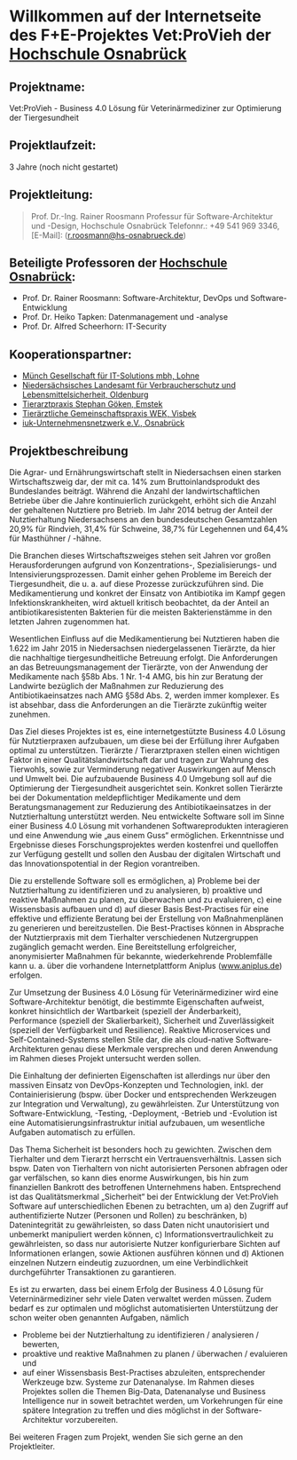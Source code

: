 # Willkommen auf der Internetseite des F+E-Projektes Vet:ProVieh der [Hochschule Osnabrück](https://www.hs-osnabrueck.de/)

## Projektname:
  Vet:ProVieh - Business 4.0 Lösung für Veterinärmediziner zur Optimierung der Tiergesundheit 

## Projektlaufzeit:  
  3 Jahre (noch nicht gestartet)

## Projektleitung:
>Prof. Dr.-Ing. Rainer Roosmann
>Professur für Software-Architektur und -Design, Hochschule Osnabrück
>Telefonnr.: +49 541 969 3346, [E-Mail]: (r.roosmann@hs-osnabrueck.de)

## Beteiligte Professoren der [Hochschule Osnabrück](https://www.hs-osnabrueck.de/):
* Prof. Dr. Rainer Roosmann: Software-Architektur, DevOps und Software-Entwicklung 
* Prof. Dr. Heiko Tapken: Datenmanagement und -analyse 
* Prof. Dr. Alfred Scheerhorn: IT-Security

## Kooperationspartner: 
* [Münch Gesellschaft für IT-Solutions mbh, Lohne](https://www.muench-its.de/)
* [Niedersächsisches Landesamt für Verbraucherschutz und Lebensmittelsicherheit, Oldenburg](http://www.laves.niedersachsen.de/startseite/)
* [Tierarztpraxis Stephan Göken, Emstek](https://tierarztpraxis-emstek.de/)
* [Tierärztliche Gemeinschaftspraxis WEK, Visbek](http://wek-visbek.de/)
* [iuk-Unternehmensnetzwerk e.V., Osnabrück](https://www.iukos.de/)

## Projektbeschreibung
Die Agrar- und Ernährungswirtschaft stellt in Niedersachsen einen starken Wirtschaftszweig dar, der mit ca. 14% zum Bruttoinlandsprodukt des Bundeslandes beiträgt. Während die Anzahl der landwirtschaftlichen Betriebe über die Jahre kontinuierlich zurückgeht, erhöht sich die Anzahl der gehaltenen Nutztiere pro Betrieb. Im Jahr 2014 betrug der Anteil der Nutztierhaltung Niedersachsens an den bundesdeutschen Gesamtzahlen 20,9% für Rindvieh, 31,4% für Schweine, 38,7% für Legehennen und 64,4% für Masthühner / -hähne.

Die Branchen dieses Wirtschaftszweiges stehen seit Jahren vor großen Herausforderungen aufgrund von Konzentrations-, Spezialisierungs- und Intensivierungsprozessen. Damit einher gehen Probleme im Bereich der Tiergesundheit, die u. a. auf diese Prozesse zurückzuführen sind. Die Medikamentierung und konkret der Einsatz von Antibiotika im Kampf gegen Infektionskrankheiten, wird aktuell kritisch beobachtet, da der Anteil an antibiotikaresistenten Bakterien für die meisten Bakterienstämme in den letzten Jahren zugenommen hat.

Wesentlichen Einfluss auf die Medikamentierung bei Nutztieren haben die 1.622 im Jahr 2015 in Niedersachsen niedergelassenen Tierärzte, da hier die nachhaltige tiergesundheitliche Betreuung erfolgt. Die Anforderungen an das Betreuungsmanagement der Tierärzte, von der Anwendung der Medikamente nach §58b Abs. 1 Nr. 1-4 AMG, bis hin zur Beratung der Landwirte bezüglich der Maßnahmen zur Reduzierung des Antibiotikaeinsatzes nach AMG §58d Abs. 2, werden immer komplexer. Es ist absehbar, dass die Anforderungen an die Tierärzte zukünftig weiter zunehmen.

Das Ziel dieses Projektes ist es, eine internetgestützte Business 4.0 Lösung für Nutztierpraxen aufzubauen, um diese bei der Erfüllung ihrer Aufgaben optimal zu unterstützen. Tierärzte / Tierarztpraxen stellen einen wichtigen Faktor in einer Qualitätslandwirtschaft dar und tragen zur Wahrung des Tierwohls, sowie zur Verminderung negativer Auswirkungen auf Mensch und Umwelt bei. Die aufzubauende Business 4.0 Umgebung soll auf die Optimierung der Tiergesundheit ausgerichtet sein. Konkret sollen Tierärzte bei der Dokumentation meldepflichtiger Medikamente und dem Beratungsmanagement zur Reduzierung des Antibiotikaeinsatzes in der Nutztierhaltung unterstützt werden. Neu entwickelte Software soll im Sinne einer Business 4.0 Lösung mit vorhandenen Softwareprodukten interagieren und eine Anwendung wie „aus einem Guss“ ermöglichen. Erkenntnisse und Ergebnisse dieses Forschungsprojektes werden kostenfrei und quelloffen zur Verfügung gestellt und sollen den Ausbau der digitalen Wirtschaft und das Innovationspotential in der Region vorantreiben.

Die zu erstellende Software soll es ermöglichen, a) Probleme bei der Nutztierhaltung zu identifizieren und zu analysieren, b) proaktive und reaktive Maßnahmen zu planen, zu überwachen und zu evaluieren, c) eine Wissensbasis aufbauen und d) auf dieser Basis Best-Practises für eine effektive und effiziente Beratung bei der Erstellung von Maßnahmenplänen zu generieren und bereitzustellen. Die Best-Practises können in Absprache der Nutztierpraxis mit dem Tierhalter verschiedenen Nutzergruppen zugänglich gemacht werden. Eine Bereitstellung erfolgreicher, anonymisierter Maßnahmen für bekannte, wiederkehrende Problemfälle kann u. a. über die vorhandene Internetplattform Aniplus (www.aniplus.de) erfolgen.

Zur Umsetzung der Business 4.0 Lösung für Veterinärmediziner wird eine Software-Architektur benötigt, die bestimmte Eigenschaften aufweist, konkret hinsichtlich der Wartbarkeit (speziell der Änderbarkeit), Performance (speziell der Skalierbarkeit), Sicherheit und Zuverlässigkeit (speziell der Verfügbarkeit und Resilience). Reaktive Microservices und Self-Contained-Systems stellen Stile dar, die als cloud-native Software-Architekturen genau diese Merkmale versprechen und deren Anwendung im Rahmen dieses Projekt untersucht werden sollen.

Die Einhaltung der definierten Eigenschaften ist allerdings nur über den massiven Einsatz von DevOps-Konzepten und Technologien, inkl. der Containierisierung (bspw. über Docker und entsprechenden Werkzeugen zur Integration und Verwaltung), zu gewährleisten. Zur Unterstützung von Software-Entwicklung, -Testing, -Deployment, -Betrieb und -Evolution ist eine Automatisierungsinfrastruktur initial aufzubauen, um wesentliche Aufgaben automatisch zu erfüllen.

Das Thema Sicherheit ist besonders hoch zu gewichten. Zwischen dem Tierhalter und dem Tierarzt herrscht ein Vertrauensverhältnis. Lassen sich bspw. Daten von Tierhaltern von nicht autorisierten Personen abfragen oder gar verfälschen, so kann dies enorme Auswirkungen, bis hin zum finanziellen Bankrott des betroffenen Unternehmens haben. Entsprechend ist das Qualitätsmerkmal „Sicherheit“ bei der Entwicklung der Vet:ProVieh Software auf unterschiedlichen Ebenen zu betrachten, um a) den Zugriff auf authentifizierte Nutzer (Personen und Rollen) zu beschränken, b) Datenintegrität zu gewährleisten, so dass Daten nicht unautorisiert und unbemerkt manipuliert werden können, c) Informationsvertraulichkeit zu gewährleisten, so dass nur autorisierte Nutzer konfigurierbare Sichten auf Informationen erlangen, sowie Aktionen ausführen können und d) Aktionen einzelnen Nutzern eindeutig zuzuordnen, um eine Verbindlichkeit durchgeführter Transaktionen zu garantieren.

Es ist zu erwarten, dass bei einem Erfolg der Business 4.0 Lösung für Veterninärmediziner sehr viele Daten verwaltet werden müssen. Zudem bedarf es zur optimalen und möglichst automatisierten Unterstützung der schon weiter oben genannten Aufgaben, nämlich
* Probleme bei der Nutztierhaltung zu identifizieren / analysieren / bewerten,
* proaktive und reaktive Maßnahmen zu planen / überwachen / evaluieren und 
* auf einer Wissensbasis Best-Practises abzuleiten, 
entsprechender Werkzeuge bzw. Systeme zur Datenanalyse. Im Rahmen dieses Projektes sollen die Themen Big-Data, Datenanalyse und Business Intelligence nur in soweit betrachtet werden, um Vorkehrungen für eine spätere Integration zu treffen und dies möglichst in der Software-Architektur vorzubereiten.

Bei weiteren Fragen zum Projekt, wenden Sie sich gerne an den Projektleiter.
